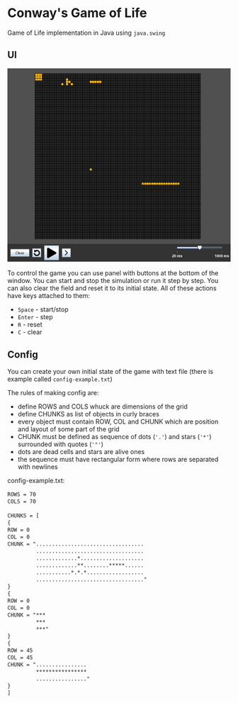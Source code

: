 # Conway's Game of Life

Game of Life implementation in Java using `java.swing`

## UI

![](.github/screen.jpg)

To control the game you can use panel with buttons at the bottom of the window.
You can start and stop the simulation or run it step by step. You can also clear the field and reset it to its initial state.
All of these actions have keys attached to them:
- ```Space``` - start/stop
- ```Enter``` - step
- ```R``` - reset
- ```C``` - clear

## Config

You can create your own initial state of the game with text file
(there is example called ```config-example.txt```)

The rules of making config are:

- define ROWS and COLS whuck are dimensions of the grid
- define CHUNKS as list of objects in curly braces
- every object must contain ROW, COL and CHUNK which are position and layout of some part of the grid
- CHUNK must be defined as sequence of dots (```'.'```) and stars (```'*'```) surrounded with quotes (```'"'```)
- dots are dead cells and stars are alive ones
- the sequence must have rectangular form where rows are separated with newlines

config-example.txt:
```
ROWS = 70
COLS = 70

CHUNKS = [
{
ROW = 0
COL = 0
CHUNK = "..................................
         ..................................
         .............*....................
         .............**........*****......
         ...........*.*.*..................
         .................................."
}
{
ROW = 0
COL = 0
CHUNK = "***
         ***
         ***"
}
{
ROW = 45
COL = 45
CHUNK = "................
         ****************
         ................"
}
]
```


